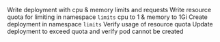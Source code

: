 Write deployment with cpu & memory limits and requests
Write resource quota for limiting in namespace `limits` cpu to 1 & memory to 1Gi
Create deployment in namespace `limits`
Verify usage of resource quota
Update deployment to exceed quota and verify pod cannot be created